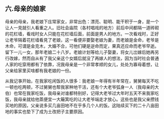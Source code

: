 ## 六.母亲的娘家

母亲的母亲，我老娘下庒常家女，非常出色：漂亮、聪明、能干积于一身，是一个让人一見就引人看重之人。旧社会庙院（各村唱戏的地方）前后中间都隔一道砖砌的花栏墙，看戏时女人只能在花栏墙后面，前面是男人的地方。一次看戏时，正好让老爷隔着花栏墙看見了老娘，这一看便非要娶老娘为妻，而老娘是金命，老爷是木命，可谓是金克木，大婚不合，可他们硬是逆命而定，果真还应命而老爷早逝。留下一儿一女，那年老娘二十八岁。老娘计划等给儿子娶妻，将女儿岀嫁后她再另行改嫁，然而自从有了我父亲这个女婿后就没了再嫁人的想法，因为当时社会普通人家的吃穿用都有了依靠，况我母亲是一个非常孝顺的女儿，处处为寡母着想，让父亲给家里买啥都有我老娘的一份。

从我记亊开始，在我家吃闲饭的人很多：我老娘一年得有半年常在，舅舅每天不吃一顿也吃两顿，不过舅舅也帮我家种地干活，还有个大老爷弧身一人（我母亲的大伯）也常在我家吃饭，我母亲对谁都特别好，记得大老爷过大年时五天不来我家吃饭，我母亲就给他蒸便宜一大簸箕吃的让大老爷端走才放心。这些也是我父亲攒钱买地的原因，父亲说多买几亩田地不在乎多几个人的饭。这陆续买下的二十八亩田地的事实也垫下了成为土改把子主要原因。